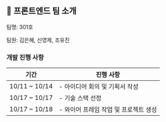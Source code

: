## 🎈 프론트엔드 팀 소개

팀명: 301호

팀원: 김은혜, 신영제, 조유진

### 개발 진행 사항

| 기간          | 진행 사항                             |
| ------------- | ------------------------------------- |
| 10/11 ~ 10/14 | - 아이디어 회의 및 기획서 작성        |
| 10/17 ~ 10/17 | - 기술 스택 선정                      |
| 10/17 ~ 10/18 | - 와이어 프레임 작업 및 프로젝트 생성 |
